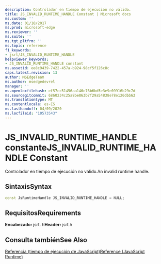 ```yaml
---
description: Controlador en tiempo de ejecución no válido.
title: JS_INVALID_RUNTIME_HANDLE Constant | Microsoft docs
ms.custom: ''
ms.date: 01/18/2017
ms.prod: microsoft-edge
ms.reviewer: ''
ms.suite: ''
ms.tgt_pltfrm: ''
ms.topic: reference
f1_keywords:
- jsrt/JS_INVALID_RUNTIME_HANDLE
helpviewer_keywords:
- JS_INVALID_RUNTIME_HANDLE constant
ms.assetid: ee8c9439-7422-457a-b924-98cf5f126c8c
caps.latest.revision: 13
author: MSEdgeTeam
ms.author: msedgedevrel
manager: ''
ms.openlocfilehash: ef57cc51456aa146c76b6bd5e3e9e09916b29c7d
ms.sourcegitcommit: 6860234c25a8be863b7f29a54838e78e120dbb62
ms.translationtype: MT
ms.contentlocale: es-ES
ms.lasthandoff: 04/09/2020
ms.locfileid: "10573543"
---
```

# <span data-ttu-id="dfe71-103">JS_INVALID_RUNTIME_HANDLE constante</span><span class="sxs-lookup"><span data-stu-id="dfe71-103">JS_INVALID_RUNTIME_HANDLE Constant</span></span>
<span data-ttu-id="dfe71-104">Controlador en tiempo de ejecución no válido.</span><span class="sxs-lookup"><span data-stu-id="dfe71-104">An invalid runtime handle.</span></span>  
  
## <span data-ttu-id="dfe71-105">Sintaxis</span><span class="sxs-lookup"><span data-stu-id="dfe71-105">Syntax</span></span>  
  
```cpp
const JsRuntimeHandle JS_INVALID_RUNTIME_HANDLE = NULL;  
```  
  
## <span data-ttu-id="dfe71-106">Requisitos</span><span class="sxs-lookup"><span data-stu-id="dfe71-106">Requirements</span></span>  
 <span data-ttu-id="dfe71-107">**Encabezado:** jsrt. h</span><span class="sxs-lookup"><span data-stu-id="dfe71-107">**Header:** jsrt.h</span></span>  
  
## <span data-ttu-id="dfe71-108">Consulta también</span><span class="sxs-lookup"><span data-stu-id="dfe71-108">See Also</span></span>  
 [<span data-ttu-id="dfe71-109">Referencia (tiempo de ejecución de JavaScript)</span><span class="sxs-lookup"><span data-stu-id="dfe71-109">Reference (JavaScript Runtime)</span></span>](../chakra-hosting/reference-javascript-runtime.md)